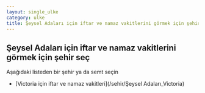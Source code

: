 ```yaml
---
layout: single_ulke
category: ulke
title: Şeysel Adaları için iftar ve namaz vakitlerini görmek için şehir seç
---
```



## Şeysel Adaları için iftar ve namaz vakitlerini görmek için şehir seç

Aşağıdaki listeden bir şehir ya da semt seçin


* [Victoria için iftar ve namaz vakitleri](/sehir/Şeysel Adaları_Victoria)
